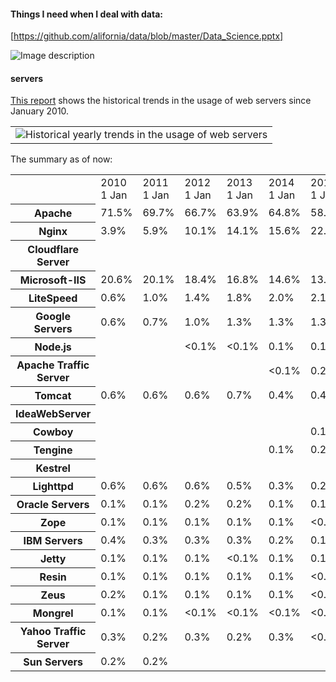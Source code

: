 #### Things I need when I deal with data:

[https://github.com/alifornia/data/blob/master/Data_Science.pptx]

![Image description](https://github.com/alifornia/data/blob/master/ml_map.png)


#### servers

[This report](https://w3techs.com/technologies/history_overview/web_server/ms/y) shows the historical trends in the usage of web servers since January 2010. 


<table class="minimal"><tbody><tr><td><img src="https://w3techs.com/diagram/history_overview/web_server/ms/y" alt="Historical yearly trends in the usage of web servers"></td></tr></tbody></table>

The summary as of now:

<table class="hist"><tbody><tr><td></td><td>2010<br> 1 Jan</td><td>2011<br> 1 Jan</td><td>2012<br> 1 Jan</td><td>2013<br> 1 Jan</td><td>2014<br> 1 Jan</td><td>2015<br> 1 Jan</td><td>2016<br> 1 Jan</td><td>2017<br> 1 Jan</td><td>2018<br> 1 Jan</td><td>2019<br> 1 Jan</td><td>2019<br> 7 Oct</td></tr><tr><th>Apache</th><td>71.5%</td><td>69.7%</td><td>66.7%</td><td>63.9%</td><td>64.8%</td><td>58.8%</td><td>55.5%</td><td>50.9%</td><td>47.8%</td><td>44.6%</td><td>44.0%</td></tr><tr><th>Nginx</th><td>3.9%</td><td>5.9%</td><td>10.1%</td><td>14.1%</td><td>15.6%</td><td>22.9%</td><td>26.7%</td><td>32.1%</td><td>36.4%</td><td>40.7%</td><td>30.7%</td></tr><tr><th>Cloudflare Server</th><td></td><td></td><td></td><td></td><td></td><td></td><td></td><td></td><td></td><td></td><td>11.2%</td></tr><tr><th>Microsoft-IIS</th><td>20.6%</td><td>20.1%</td><td>18.4%</td><td>16.8%</td><td>14.6%</td><td>13.3%</td><td>12.4%</td><td>11.6%</td><td>10.5%</td><td>9.0%</td><td>8.2%</td></tr><tr><th>LiteSpeed</th><td>0.6%</td><td>1.0%</td><td>1.4%</td><td>1.8%</td><td>2.0%</td><td>2.1%</td><td>2.3%</td><td>2.3%</td><td>3.1%</td><td>3.7%</td><td>4.7%</td></tr><tr><th>Google Servers</th><td>0.6%</td><td>0.7%</td><td>1.0%</td><td>1.3%</td><td>1.3%</td><td>1.3%</td><td>1.4%</td><td>1.3%</td><td>1.0%</td><td>0.9%</td><td>1.0%</td></tr><tr><th>Node.js</th><td></td><td></td><td>&lt;0.1%</td><td>&lt;0.1%</td><td>0.1%</td><td>0.1%</td><td>0.2%</td><td>0.2%</td><td>0.4%</td><td>0.6%</td><td>0.7%</td></tr><tr><th>Apache Traffic Server</th><td></td><td></td><td></td><td></td><td>&lt;0.1%</td><td>0.2%</td><td>0.2%</td><td>0.3%</td><td>0.3%</td><td>0.4%</td><td>0.5%</td></tr><tr><th>Tomcat</th><td>0.6%</td><td>0.6%</td><td>0.6%</td><td>0.7%</td><td>0.4%</td><td>0.4%</td><td>0.5%</td><td>0.6%</td><td>0.5%</td><td>0.4%</td><td>0.2%</td></tr><tr><th>IdeaWebServer</th><td></td><td></td><td></td><td></td><td></td><td></td><td>0.3%</td><td>0.3%</td><td>0.3%</td><td>0.3%</td><td>0.2%</td></tr><tr><th>Cowboy</th><td></td><td></td><td></td><td></td><td></td><td>0.1%</td><td>0.1%</td><td>0.1%</td><td>0.1%</td><td>0.1%</td><td>0.1%</td></tr><tr><th>Tengine</th><td></td><td></td><td></td><td></td><td>0.1%</td><td>0.2%</td><td>0.1%</td><td>0.1%</td><td>0.2%</td><td>0.1%</td><td>0.1%</td></tr><tr><th>Kestrel</th><td></td><td></td><td></td><td></td><td></td><td></td><td></td><td></td><td>&lt;0.1%</td><td>0.1%</td><td>0.1%</td></tr><tr><th>Lighttpd</th><td>0.6%</td><td>0.6%</td><td>0.6%</td><td>0.5%</td><td>0.3%</td><td>0.2%</td><td>0.1%</td><td>0.1%</td><td>0.1%</td><td>0.1%</td><td>&lt;0.1%</td></tr><tr><th>Oracle Servers</th><td>0.1%</td><td>0.1%</td><td>0.2%</td><td>0.2%</td><td>0.1%</td><td>0.1%</td><td>0.1%</td><td>0.1%</td><td>&lt;0.1%</td><td>&lt;0.1%</td><td>&lt;0.1%</td></tr><tr><th>Zope</th><td>0.1%</td><td>0.1%</td><td>0.1%</td><td>0.1%</td><td>0.1%</td><td>&lt;0.1%</td><td>&lt;0.1%</td><td>&lt;0.1%</td><td>&lt;0.1%</td><td>&lt;0.1%</td><td>&lt;0.1%</td></tr><tr><th>IBM Servers</th><td>0.4%</td><td>0.3%</td><td>0.3%</td><td>0.3%</td><td>0.2%</td><td>0.1%</td><td>0.1%</td><td>0.1%</td><td>&lt;0.1%</td><td>&lt;0.1%</td><td>&lt;0.1%</td></tr><tr><th>Jetty</th><td>0.1%</td><td>0.1%</td><td>0.1%</td><td>&lt;0.1%</td><td>0.1%</td><td>0.1%</td><td>&lt;0.1%</td><td>&lt;0.1%</td><td>&lt;0.1%</td><td>&lt;0.1%</td><td>&lt;0.1%</td></tr><tr><th>Resin</th><td>0.1%</td><td>0.1%</td><td>0.1%</td><td>0.1%</td><td>0.1%</td><td>&lt;0.1%</td><td>&lt;0.1%</td><td>&lt;0.1%</td><td>&lt;0.1%</td><td>&lt;0.1%</td><td>&lt;0.1%</td></tr><tr><th>Zeus</th><td>0.2%</td><td>0.1%</td><td>0.1%</td><td>0.1%</td><td>0.1%</td><td>&lt;0.1%</td><td>&lt;0.1%</td><td>&lt;0.1%</td><td>&lt;0.1%</td><td>&lt;0.1%</td><td>&lt;0.1%</td></tr><tr><th>Mongrel</th><td>0.1%</td><td>0.1%</td><td>&lt;0.1%</td><td>&lt;0.1%</td><td>&lt;0.1%</td><td>&lt;0.1%</td><td>&lt;0.1%</td><td>&lt;0.1%</td><td>&lt;0.1%</td><td>&lt;0.1%</td><td>&lt;0.1%</td></tr><tr><th>Yahoo Traffic Server</th><td>0.3%</td><td>0.2%</td><td>0.3%</td><td>0.2%</td><td>0.3%</td><td>&lt;0.1%</td><td>&lt;0.1%</td><td>&lt;0.1%</td><td>&lt;0.1%</td><td>&lt;0.1%</td><td></td></tr><tr><th>Sun Servers</th><td>0.2%</td><td>0.2%</td><td></td><td></td><td></td><td></td><td></td><td></td><td></td><td></td><td></td></tr></tbody></table>


